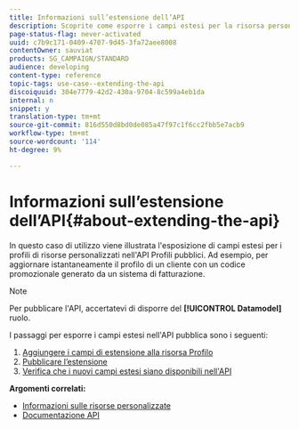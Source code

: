```yaml
---
title: Informazioni sull’estensione dell’API
description: Scoprite come esporre i campi estesi per la risorsa personalizzata Profili nell'API Profili pubblici.
page-status-flag: never-activated
uuid: c7b9c171-0409-4707-9d45-3fa72aee8008
contentOwner: sauviat
products: SG_CAMPAIGN/STANDARD
audience: developing
content-type: reference
topic-tags: use-case--extending-the-api
discoiquuid: 304e7779-42d2-430a-9704-8c599a4eb1da
internal: n
snippet: y
translation-type: tm+mt
source-git-commit: 816d550d8bd0de085a47f97c1f6cc2fbb5e7acb9
workflow-type: tm+mt
source-wordcount: '114'
ht-degree: 9%

---
```



# Informazioni sull’estensione dell’API{#about-extending-the-api}

In questo caso di utilizzo viene illustrata l&#39;esposizione di campi estesi per i profili di risorse personalizzati nell&#39;API Profili pubblici. Ad esempio, per aggiornare istantaneamente il profilo di un cliente con un codice promozionale generato da un sistema di fatturazione.

>[!NOTE]
>
>Per pubblicare l&#39;API, accertatevi di disporre del **[!UICONTROL Datamodel]** ruolo.

I passaggi per esporre i campi estesi nell&#39;API pubblica sono i seguenti:

1. [Aggiungere i campi di estensione alla risorsa Profilo](../../developing/using/step-1--add-extension-fields-to-the-profile-resource.md)
1. [Pubblicare l’estensione](../../developing/using/step-2--publish-the-extension.md)
1. [Verifica che i nuovi campi estesi siano disponibili nell&#39;API](../../developing/using/step-3--verify-the-extension.md)

**Argomenti correlati:**

* [Informazioni sulle risorse personalizzate](../../developing/using/data-model-concepts.md)
* [Documentazione API](../../api/using/get-started-apis.md)
